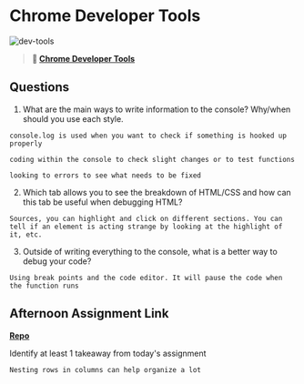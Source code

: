 # Chrome Developer Tools

![dev-tools](https://bcw.blob.core.windows.net/public/img/lesson-images/4571780153354770)

> **📖 [Chrome Developer Tools](https://codeworksacademy.com/fs-student-guide/resources/wk2/03-Chrome-Dev-Tools)**

## Questions

1. What are the main ways to write information to the console? Why/when should you use each style.
```
console.log is used when you want to check if something is hooked up properly

coding within the console to check slight changes or to test functions

looking to errors to see what needs to be fixed
```
2. Which tab allows you to see the breakdown of HTML/CSS and how can this tab be useful when debugging HTML?
```
Sources, you can highlight and click on different sections. You can tell if an element is acting strange by looking at the highlight of it, etc.
```
3. Outside of writing everything to the console, what is a better way to debug your code?
```
Using break points and the code editor. It will pause the code when the function runs
```
## Afternoon Assignment Link

**[Repo](https://github.com/ksquaredcoding/eye-scream)**

Identify at least 1 takeaway from today's assignment
```
Nesting rows in columns can help organize a lot
```